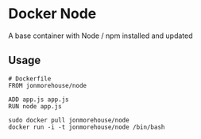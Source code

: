 Docker Node
===========

A base container with Node / npm installed and updated

Usage
-----

```
# Dockerfile
FROM jonmorehouse/node

ADD app.js app.js
RUN node app.js

```
```
sudo docker pull jonmorehouse/node
docker run -i -t jonmorehouse/node /bin/bash

```

